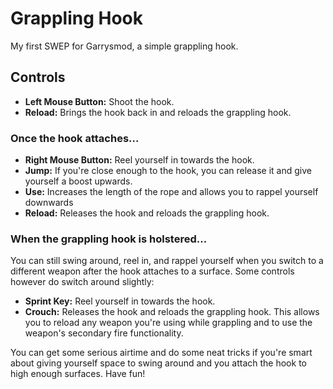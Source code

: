 
Grappling Hook
==============

My first SWEP for Garrysmod, a simple grappling hook.

Controls
--------
- <b>Left Mouse Button:</b> Shoot the hook.
- <b>Reload:</b> Brings the hook back in and reloads the grappling hook.

### Once the hook attaches...
- <b>Right Mouse Button:</b> Reel yourself in towards the hook.
- <b>Jump:</b> If you're close enough to the hook, you can release it and give yourself a boost upwards.
- <b>Use:</b> Increases the length of the rope and allows you to rappel yourself downwards
- <b>Reload:</b> Releases the hook and reloads the grappling hook.

### When the grappling hook is holstered...
You can still swing around, reel in, and rappel yourself when you switch to a different weapon after the hook attaches to a surface.
Some controls however do switch around slightly:
- <b>Sprint Key:</b> Reel yourself in towards the hook.
- <b>Crouch:</b> Releases the hook and reloads the grappling hook.
This allows you to reload any weapon you're using while grappling and to use the weapon's secondary fire functionality.

You can get some serious airtime and do some neat tricks if you're smart about giving yourself space to swing around and you attach the hook to high enough surfaces.
Have fun!
